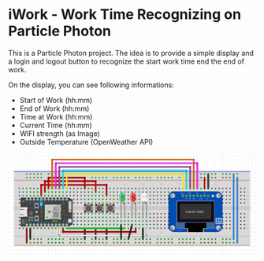 # iWork - Work Time Recognizing on Particle Photon
This is a Particle Photon project. The idea is to provide a simple display
and a login and logout button to recognize the start work time end the end
of work.

On the display, you can see following informations:
 * Start of Work (hh:mm)
 * End of Work (hh:mm)
 * Time at Work (hh:mm)
 * Current Time (hh:mm)
 * WIFI strength (as Image)
 * Outside Temperature (OpenWeather API)

![alt tag](https://raw.githubusercontent.com/circlesmiler/iwork/master/iWork-fritzing.png)
